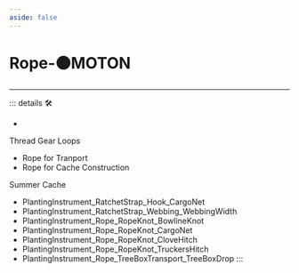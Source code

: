 ```yaml
---
aside: false
---
```

# Rope-🟠<motor>MOTON</motor>

---

<!-- =================================================== -->
<!-- =================================================== -->
<!-- =================================================== -->
<!-- =================================================== -->
<!-- =================================================== -->
::: details 🛠

-

Thread Gear Loops

- Rope for Tranport
- Rope for Cache Construction

Summer Cache

- PlantingInstrument_RatchetStrap_Hook_CargoNet
- PlantingInstrument_RatchetStrap_Webbing_WebbingWidth
- PlantingInstrument_Rope_RopeKnot_BowlineKnot
- PlantingInstrument_Rope_RopeKnot_CargoNet
- PlantingInstrument_Rope_RopeKnot_CloveHitch
- PlantingInstrument_Rope_RopeKnot_TruckersHitch
- PlantingInstrument_Rope_TreeBoxTransport_TreeBoxDrop
:::
